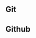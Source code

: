 Git
-----------------------------------------------------


Github
----------------------------------------------------
